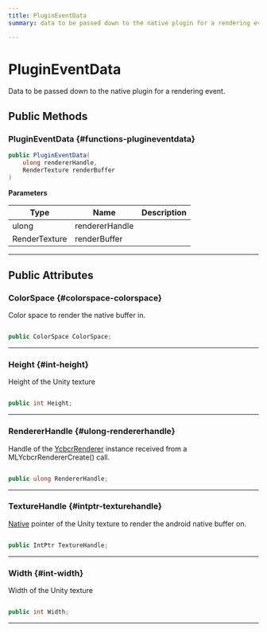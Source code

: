 ```yaml
---
title: PluginEventData
summary: data to be passed down to the native plugin for a rendering event. 

---
```


# PluginEventData




Data to be passed down to the native plugin for a rendering event.   





## Public Methods

###  PluginEventData {#functions-plugineventdata}

```csharp
public PluginEventData(
    ulong rendererHandle,
    RenderTexture renderBuffer
)
```


**Parameters**

| Type | Name  | Description  | 
|--|--|--|
| ulong |rendererHandle||
| RenderTexture |renderBuffer||






-----------

## Public Attributes

### ColorSpace {#colorspace-colorspace}

Color space to render the native buffer in. 

```csharp

public ColorSpace ColorSpace;

```






-----------

### Height {#int-height}

Height of the Unity texture 

```csharp

public int Height;

```






-----------

### RendererHandle {#ulong-rendererhandle}

Handle of the [YcbcrRenderer](/versioned_docs/version-22-Mar-2023/unity-api/api/UnityEngine.XR.MagicLeap/YcbcrRenderer/UnityEngine.XR.MagicLeap.YcbcrRenderer.md) instance received from a MLYcbcrRendererCreate() call. 

```csharp

public ulong RendererHandle;

```






-----------

### TextureHandle {#intptr-texturehandle}

[Native](/versioned_docs/version-22-Mar-2023/unity-api/api/UnityEngine.XR.MagicLeap.Native/UnityEngine.XR.MagicLeap.Native.md) pointer of the Unity texture to render the android native buffer on. 

```csharp

public IntPtr TextureHandle;

```






-----------

### Width {#int-width}

Width of the Unity texture 

```csharp

public int Width;

```






-----------



